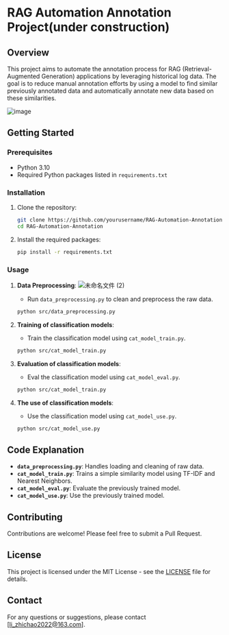 # RAG Automation Annotation Project(under construction)

## Overview

This project aims to automate the annotation process for RAG (Retrieval-Augmented Generation) applications by leveraging historical log data. The goal is to reduce manual annotation efforts by using a model to find similar previously annotated data and automatically annotate new data based on these similarities.

![image](https://github.com/user-attachments/assets/3883519f-9963-49b1-bc89-4b7c9ac992d3)


## Getting Started

### Prerequisites

- Python 3.10
- Required Python packages listed in `requirements.txt`

### Installation

1. Clone the repository:
   ```bash
   git clone https://github.com/yourusername/RAG-Automation-Annotation.git
   cd RAG-Automation-Annotation
   ```

2. Install the required packages:
   ```bash
   pip install -r requirements.txt
   ```

### Usage

1. **Data Preprocessing**:
![未命名文件 (2)](https://github.com/user-attachments/assets/36a67c76-fcd3-4e39-9db6-6ff7591235c0)



   - Run `data_preprocessing.py` to clean and preprocess the raw data.
   ```bash
   python src/data_preprocessing.py
   ```

2. **Training of classification models**:
   - Train the classification model using `cat_model_train.py`.
   ```bash
   python src/cat_model_train.py
   ```

3. **Evaluation of classification models**:
   - Eval the classification model using `cat_model_eval.py`.
   ```bash
   python src/cat_model_train.py
   ```
   
4. **The use of classification models**:
   - Use the classification model using `cat_model_use.py`.
   ```bash
   python src/cat_model_use.py
   ```

## Code Explanation

- **`data_preprocessing.py`**: Handles loading and cleaning of raw data.
- **`cat_model_train.py`**: Trains a simple similarity model using TF-IDF and Nearest Neighbors.
- **`cat_model_eval.py`**: Evaluate the previously trained model.
- **`cat_model_use.py`**: Use the previously trained model.

## Contributing

Contributions are welcome! Please feel free to submit a Pull Request.

## License

This project is licensed under the MIT License - see the [LICENSE](LICENSE) file for details.

## Contact

For any questions or suggestions, please contact [li_zhichao2022@163.com].
